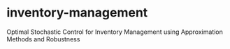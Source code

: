 # inventory-management
Optimal Stochastic Control for Inventory Management using Approximation Methods and Robustness
